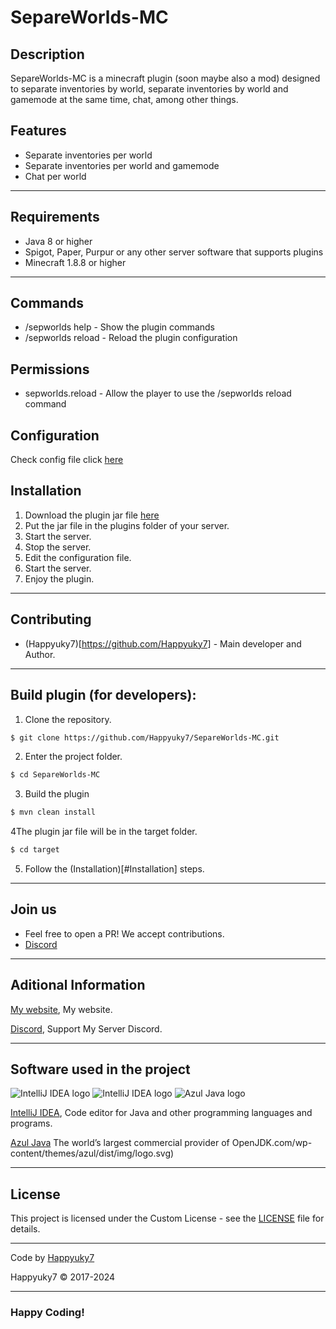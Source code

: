 # SepareWorlds-MC

## Description

SepareWorlds-MC is a minecraft plugin (soon maybe also a mod) designed to separate inventories by world, separate inventories by world and gamemode at the same time, chat, among other things.

## Features
- Separate inventories per world
- Separate inventories per world and gamemode
- Chat per world

---

## Requirements
- Java 8 or higher
- Spigot, Paper, Purpur or any other server software that supports plugins
- Minecraft 1.8.8 or higher

---

## Commands
- /sepworlds help - Show the plugin commands
- /sepworlds reload - Reload the plugin configuration

## Permissions
- sepworlds.reload - Allow the player to use the /sepworlds reload command

## Configuration

Check config file click [here](https://github.com/Happyuky7/SepareWorlds-MC/blob/master/src/main/resources/config.yml)

## Installation

1. Download the plugin jar file [here](https://github.com/Happyuky7/SepareWorlds-MC/releases)
2. Put the jar file in the plugins folder of your server.
3. Start the server.
4. Stop the server.
5. Edit the configuration file.
6. Start the server.
7. Enjoy the plugin.

---

## Contributing

- (Happyuky7)[https://github.com/Happyuky7] - Main developer and Author.

---

## Build plugin (for developers):

1. Clone the repository.
```bash
$ git clone https://github.com/Happyuky7/SepareWorlds-MC.git
```

2. Enter the project folder.
```bash
$ cd SepareWorlds-MC
```

3. Build the plugin
```bash
$ mvn clean install
```

4The plugin jar file will be in the target folder.
```bash
$ cd target
```

5. Follow the (Installation)[#Installation] steps.

---

## Join us

* Feel free to open a PR! We accept contributions.
* [Discord](https://discord.gg/3EebYUyeUX)

---

## Aditional Information

[My website](https://happy7.xyz), My website.

[Discord](https://discord.gg/3EebYUyeUX), Support My Server Discord.

---

## Software used in the project

![IntelliJ IDEA logo](https://resources.jetbrains.com/storage/products/company/brand/logos/IntelliJ_IDEA_icon.png?size=100px)
![IntelliJ IDEA logo](https://resources.jetbrains.com/storage/products/company/brand/logos/IntelliJ_IDEA.png)
![Azul Java logo](https://www.azul.com/wp-content/themes/azul/dist/img/logo.svg)

[IntelliJ IDEA](https://www.jetbrains.com/idea/), Code editor for Java and other programming languages and programs.

[Azul Java](https://www.azul.com/) The world’s largest commercial provider of OpenJDK.com/wp-content/themes/azul/dist/img/logo.svg)

---

## License

This project is licensed under the Custom License - see the [LICENSE](https://github.com/Happyuky7/SepareWorlds-MC/blob/master/LICENSE) file for details.

---

Code by [Happyuky7](https://github.com/Happyuky7/)

Happyuky7 © 2017-2024

---

### Happy Coding!
